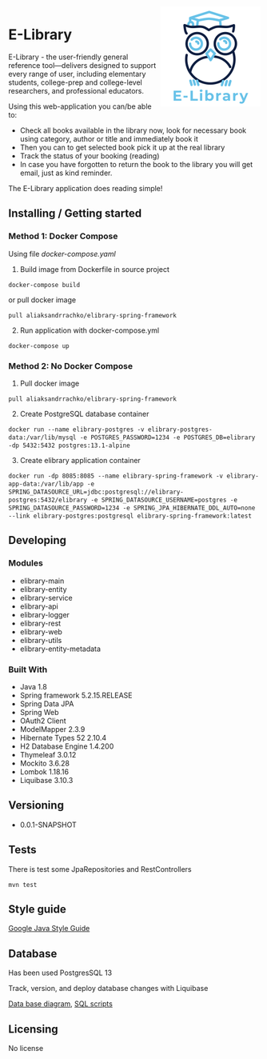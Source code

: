<img src="elibrary-controller/src/main/resources/static/img/logo/logo_200_200.png" alt="E-Library" align="right">

# E-Library

E-Library - the user-friendly general reference tool—delivers designed to support every range of user, including 
elementary students, college-prep and college-level researchers, and professional educators.

Using this web-application you can/be able to:
* Check all books available in the library now, look for necessary book using category, author or title and immediately book it
* Then you can to get selected book pick it up at the real library
* Track the status of your booking (reading)
* In case you have forgotten to return the book to the library you will get email, just as kind reminder.

The E-Library application does reading simple!

## Installing / Getting started

### Method 1: Docker Compose
Using file *docker-compose.yaml*

1. Build image from Dockerfile in source project
```shell
docker-compose build
```
or pull docker image
```shell
pull aliaksandrrachko/elibrary-spring-framework
```
2. Run application with docker-compose.yml
```shell
docker-compose up
```

### Method 2: No Docker Compose
1. Pull docker image
```shell
pull aliaksandrrachko/elibrary-spring-framework
```
2. Create PostgreSQL database container
```shell
docker run --name elibrary-postgres -v elibrary-postgres-data:/var/lib/mysql -e POSTGRES_PASSWORD=1234 -e POSTGRES_DB=elibrary -dp 5432:5432 postgres:13.1-alpine
```
3. Create elibrary application container
```shell
docker run -dp 8085:8085 --name elibrary-spring-framework -v elibrary-app-data:/var/lib/app -e SPRING_DATASOURCE_URL=jdbc:postgresql://elibrary-postgres:5432/elibrary -e SPRING_DATASOURCE_USERNAME=postgres -e SPRING_DATASOURCE_PASSWORD=1234 -e SPRING_JPA_HIBERNATE_DDL_AUTO=none --link elibrary-postgres:postgresql elibrary-spring-framework:latest
```

## Developing

### Modules
* elibrary-main
* elibrary-entity
* elibrary-service
* elibrary-api
* elibrary-logger 
* elibrary-rest
* elibrary-web
* elibrary-utils
* elibrary-entity-metadata

### Built With
* Java 1.8
* Spring framework 5.2.15.RELEASE
* Spring Data JPA
* Spring Web
* OAuth2 Client
* ModelMapper 2.3.9
* Hibernate Types 52 2.10.4
* H2 Database Engine 1.4.200
* Thymeleaf 3.0.12
* Mockito 3.6.28
* Lombok 1.18.16
* Liquibase	3.10.3

## Versioning

* 0.0.1-SNAPSHOT

## Tests

There is test some JpaRepositories and RestControllers

```shell
mvn test
```

## Style guide

[Google Java Style Guide](https://google.github.io/styleguide/javaguide.html)

## Database

Has been used PostgresSQL 13

Track, version, and deploy database changes with Liquibase

[Data base diagram](db-diagram.svg), [SQL scripts](db-scripts.sql)

## Licensing

No license
